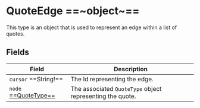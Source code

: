 # QuoteEdge ==~object~==

This type is an object that is used to represent an edge within a list of quotes. 

## Fields

| Field                                  | Description                                               |
| ---------------------------------------| --------------------------------------------------------- |
| `cursor`  ==String!==                  | The Id representing the edge.                             |
| `node` [ ==QuoteType== ](QuoteType.md) | The associated `QuoteType` object representing the quote. |

